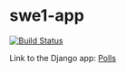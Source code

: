 # swe1-app
[![Build Status](https://app.travis-ci.com/ujjwalvkulkarni/swe1-app.svg?token=SbsmUfzsJD6Wruh97HLL&branch=master)](https://app.travis-ci.com/ujjwalvkulkarni/swe1-app)


Link to the Django app: [Polls](http://django-env.eba-vm5hh4tb.us-east-1.elasticbeanstalk.com/)
